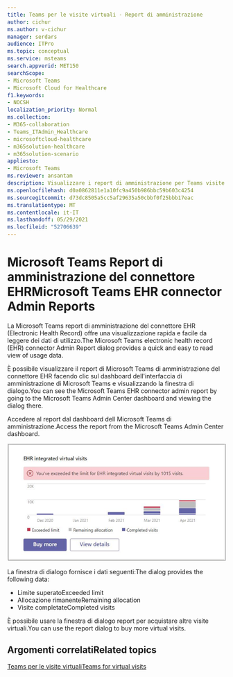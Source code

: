 ```yaml
---
title: Teams per le visite virtuali - Report di amministrazione
author: cichur
ms.author: v-cichur
manager: serdars
audience: ITPro
ms.topic: conceptual
ms.service: msteams
search.appverid: MET150
searchScope:
- Microsoft Teams
- Microsoft Cloud for Healthcare
f1.keywords:
- NOCSH
localization_priority: Normal
ms.collection:
- M365-collaboration
- Teams_ITAdmin_Healthcare
- microsoftcloud-healthcare
- m365solution-healthcare
- m365solution-scenario
appliesto:
- Microsoft Teams
ms.reviewer: ansantam
description: Visualizzare i report di amministrazione per Teams visite ai connettori EHR
ms.openlocfilehash: d0a0862811e1a10fc9a450b986bbc59b603c4254
ms.sourcegitcommit: d73dc8505a5cc5af29635a50cbbf0f25bbb17eac
ms.translationtype: MT
ms.contentlocale: it-IT
ms.lasthandoff: 05/29/2021
ms.locfileid: "52706639"
---
```

# <a name="microsoft-teams-ehr-connector-admin-reports"></a><span data-ttu-id="fc3a3-103">Microsoft Teams Report di amministrazione del connettore EHR</span><span class="sxs-lookup"><span data-stu-id="fc3a3-103">Microsoft Teams EHR connector Admin Reports</span></span>

<span data-ttu-id="fc3a3-104">La Microsoft Teams report di amministrazione del connettore EHR (Electronic Health Record) offre una visualizzazione rapida e facile da leggere dei dati di utilizzo.</span><span class="sxs-lookup"><span data-stu-id="fc3a3-104">The Microsoft Teams electronic health record (EHR) connector Admin Report dialog provides a quick and easy to read view of usage data.</span></span>

<span data-ttu-id="fc3a3-105">È possibile visualizzare il report di Microsoft Teams di amministrazione del connettore EHR facendo clic sul dashboard dell'interfaccia di amministrazione di Microsoft Teams e visualizzando la finestra di dialogo.</span><span class="sxs-lookup"><span data-stu-id="fc3a3-105">You can see the Microsoft Teams EHR connector admin report by going to the Microsoft Teams Admin Center dashboard and viewing the dialog there.</span></span>

<span data-ttu-id="fc3a3-106">Accedere al report dal dashboard dell Microsoft Teams di amministrazione.</span><span class="sxs-lookup"><span data-stu-id="fc3a3-106">Access the report from the Microsoft Teams Admin Center dashboard.</span></span>

 ![finestra di dialogo delle allocazioni e dei limiti delle visite virtuali](../../media/admin-connector-report.png)

<span data-ttu-id="fc3a3-108">La finestra di dialogo fornisce i dati seguenti:</span><span class="sxs-lookup"><span data-stu-id="fc3a3-108">The dialog provides the following data:</span></span>

- <span data-ttu-id="fc3a3-109">Limite superato</span><span class="sxs-lookup"><span data-stu-id="fc3a3-109">Exceeded limit</span></span>
- <span data-ttu-id="fc3a3-110">Allocazione rimanente</span><span class="sxs-lookup"><span data-stu-id="fc3a3-110">Remaining allocation</span></span>
- <span data-ttu-id="fc3a3-111">Visite completate</span><span class="sxs-lookup"><span data-stu-id="fc3a3-111">Completed visits</span></span>

<span data-ttu-id="fc3a3-112">È possibile usare la finestra di dialogo report per acquistare altre visite virtuali.</span><span class="sxs-lookup"><span data-stu-id="fc3a3-112">You can use the report dialog to buy more virtual visits.</span></span>

## <a name="related-topics"></a><span data-ttu-id="fc3a3-113">Argomenti correlati</span><span class="sxs-lookup"><span data-stu-id="fc3a3-113">Related topics</span></span>

[<span data-ttu-id="fc3a3-114">Teams per le visite virtuali</span><span class="sxs-lookup"><span data-stu-id="fc3a3-114">Teams for virtual visits</span></span>](ehr-admin.md)
